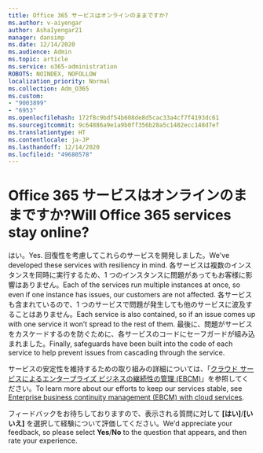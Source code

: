 ```yaml
---
title: Office 365 サービスはオンラインのままですか?
ms.author: v-aiyengar
author: AshaIyengar21
manager: dansimp
ms.date: 12/14/2020
ms.audience: Admin
ms.topic: article
ms.service: o365-administration
ROBOTS: NOINDEX, NOFOLLOW
localization_priority: Normal
ms.collection: Adm_O365
ms.custom:
- "9003899"
- "6953"
ms.openlocfilehash: 172f8c9bdf54b608de8d5cac33a4cf7f4193dc61
ms.sourcegitcommit: 9c64886a9e1a9b0ff356b28a5c1482ecc148d7ef
ms.translationtype: HT
ms.contentlocale: ja-JP
ms.lasthandoff: 12/14/2020
ms.locfileid: "49680578"
---
```

# <a name="will-office-365-services-stay-online"></a><span data-ttu-id="a2425-102">Office 365 サービスはオンラインのままですか?</span><span class="sxs-lookup"><span data-stu-id="a2425-102">Will Office 365 services stay online?</span></span>

<span data-ttu-id="a2425-103">はい。</span><span class="sxs-lookup"><span data-stu-id="a2425-103">Yes.</span></span> <span data-ttu-id="a2425-104">回復性を考慮してこれらのサービスを開発しました。</span><span class="sxs-lookup"><span data-stu-id="a2425-104">We've developed these services with resiliency in mind.</span></span> <span data-ttu-id="a2425-105">各サービスは複数のインスタンスを同時に実行するため、1 つのインスタンスに問題があってもお客様に影響はありません。</span><span class="sxs-lookup"><span data-stu-id="a2425-105">Each of the services run multiple instances at once, so even if one instance has issues, our customers are not affected.</span></span> <span data-ttu-id="a2425-106">各サービスも含まれているので、1 つのサービスで問題が発生しても他のサービスに波及することはありません。</span><span class="sxs-lookup"><span data-stu-id="a2425-106">Each service is also contained, so if an issue comes up with one service it won’t spread to the rest of them.</span></span> <span data-ttu-id="a2425-107">最後に、問題がサービスをカスケードするのを防ぐために、各サービスのコードにセーフガードが組み込まれました。</span><span class="sxs-lookup"><span data-stu-id="a2425-107">Finally, safeguards have been built into the code of each service to help prevent issues from cascading through the service.</span></span>

<span data-ttu-id="a2425-108">サービスの安定性を維持するための取り組みの詳細については、「[クラウド サービスによるエンタープライズ ビジネスの継続性の管理 (EBCM)](https://go.microsoft.com/fwlink/?linkid=2124377)」を参照してください。</span><span class="sxs-lookup"><span data-stu-id="a2425-108">To learn more about our efforts to keep our services stable, see [Enterprise business continuity management (EBCM) with cloud services](https://go.microsoft.com/fwlink/?linkid=2124377).</span></span>

<span data-ttu-id="a2425-109">フィードバックをお待ちしておりますので、表示される質問に対して **[はい]**/**[いいえ]** を選択して経験について評価してください。</span><span class="sxs-lookup"><span data-stu-id="a2425-109">We'd appreciate your feedback, so please select **Yes**/**No** to the question that appears, and then rate your experience.</span></span>